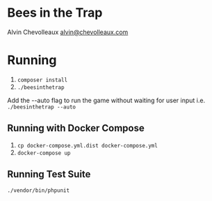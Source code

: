 # Bees in the Trap

Alvin Chevolleaux <alvin@chevolleaux.com>

# Running

1. `composer install`
2. `./beesinthetrap`

Add the --auto flag to run the game without waiting for user input i.e. `./beesinthetrap --auto`

## Running with Docker Compose

1. `cp docker-compose.yml.dist docker-compose.yml`
2. `docker-compose up`

## Running Test Suite

`./vendor/bin/phpunit`